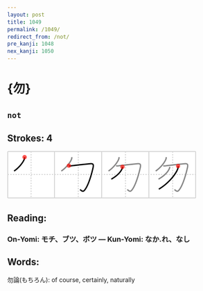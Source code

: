 ```yaml
---
layout: post
title: 1049
permalink: /1049/
redirect_from: /not/
pre_kanji: 1048
nex_kanji: 1050
---
```


# {勿}

## `not`

## Strokes: 4

<div class="stroke"><img src="../images/E58BBF.png" /></div>

## Reading:

### On-Yomi: モチ、ブツ、ボツ &mdash; Kun-Yomi: なか.れ、なし

## Words:

勿論(もちろん): of course, certainly, naturally
